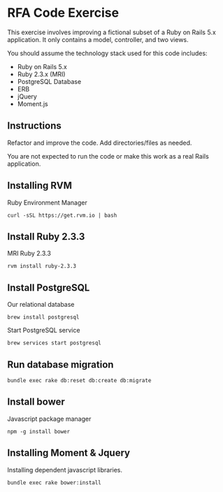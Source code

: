 # RFA Code Exercise
This exercise involves improving a fictional subset of a Ruby on Rails 5.x application.  It only contains a model, controller, and two views.

You should assume the technology stack used for this code includes:
* Ruby on Rails 5.x
* Ruby 2.3.x (MRI)
* PostgreSQL Database
* ERB
* jQuery
* Moment.js

## Instructions

Refactor and improve the code.  Add directories/files as needed.

You are not expected to run the code or make this work as a real Rails application.

## Installing RVM
Ruby Environment Manager
```
curl -sSL https://get.rvm.io | bash
```

## Install Ruby 2.3.3
MRI Ruby 2.3.3
```
rvm install ruby-2.3.3
```

## Install PostgreSQL
Our relational database
```
brew install postgresql
```

Start PostgreSQL service
```
brew services start postgresql
```

## Run database migration

```
bundle exec rake db:reset db:create db:migrate
```

## Install bower
Javascript package manager

```
npm -g install bower
```

## Installing Moment & Jquery
Installing dependent javascript libraries.
```
bundle exec rake bower:install
```